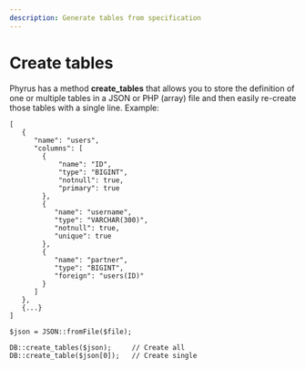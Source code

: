 ```yaml
---
description: Generate tables from specification
---
```


# Create tables

Phyrus has a method **create\_tables** that allows you to store the definition of one or multiple tables in a JSON or PHP (array) file and then easily re-create those tables with a single line. Example:

```
[
   {
      "name": "users",
      "columns": [
        {
            "name": "ID",
            "type": "BIGINT",
            "notnull": true,
            "primary": true
        },
        {
           "name": "username",
           "type": "VARCHAR(300)",
           "notnull": true,
           "unique": true
        },
        {
           "name": "partner",
           "type": "BIGINT",
           "foreign": "users(ID)"
        }
      ]
   },
   {...}
]
```

```
$json = JSON::fromFile($file);

DB::create_tables($json);     // Create all
DB::create_table($json[0]);   // Create single
```
